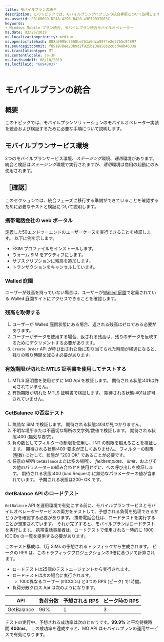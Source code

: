 ```yaml
---
title: モバイルプランの統合
description: このトピックでは、モバイルプランプログラムの統合手順について説明します。
ms.assetid: F818B69D-DFA3-4296-B420-43F59D370E3C
keywords:
- Windows Mobile プラン統合, モバイルプラン統合モバイルオペレーター
ms.date: 03/25/2019
ms.localizationpriority: medium
ms.openlocfilehash: 882a5995c7558be761a0dca9974e2e7755c94897
ms.sourcegitcommit: f89a978ee23b9d2f925b13ea56b2c6cd48b4603a
ms.translationtype: MT
ms.contentlocale: ja-JP
ms.lasthandoff: 08/10/2019
ms.locfileid: "68948037"
---
```

# <a name="mobile-plans-integration"></a>モバイルプランの統合

## <a name="overview"></a>概要

このトピックでは、モバイルプランソリューションのモバイルオペレーター実装を統合および検証するために必要な手順について説明します。

## <a name="mobile-plans-service-environments"></a>モバイルプランサービス環境

2つのモバイルプランサービス環境、*ステージング*環境、*運用*環境があります。 統合と検証は*ステージング*環境で実行されますが、*運用*環境は商用の起動にのみ使用されます。

## <a name="validation"></a>［確認］

このセクションでは、統合フェーズに移行する準備ができていることを確認するために必要なテストと検証について説明します。

### <a name="mobile-operator-web-portal"></a>携帯電話会社の web ポータル

定義した50エンドツーエンドのユーザーケースを実行できることを検証します。 以下に例を示します。

- ESIM プロファイルをインストールします。
- ウォーム SIM をアクティブにします。
- サブスクリプションに残高を追加します。
- トランザクションをキャンセルしています。

### <a name="walled-garden"></a>Walled 庭園

ユーザーが残高を持っていない場合は、ユーザーが[Walled 庭園](mobile-plans-walled-garden.md)で定義されている Walled 庭園サイトにアクセスできることを確認します。

### <a name="getting-balance"></a>残高を取得する

1. ユーザーが Walled 庭園状態にある場合、返される残高はゼロである必要があります。
2. ユーザーがデータを使用する場合、返される残高は、残りのデータを反映するためにデクリメントする必要があります。
3. `Create Order` API が呼び出された後に割り当てられた時間が経過になると、残りの残り時間を減らす必要があります。

### <a name="test-with-expired-mtls-certificate"></a>有効期限が切れた MTLS 証明書を使用してテストする

1. MTLS 証明書を使用せずに MO Api を検証します。 期待される状態:401は許可されていません。
2. 有効期限が切れた MTLS 証明書で検証します。 期待される状態:401は許可されていません。

### <a name="getbalance-negative-tests"></a>GetBalance の否定テスト

1. 無効な SIM で検証します。 期待される状態:404が見つかりません。
2. 不明な場所または不適切な場所の文字列/数値で検証します。 期待される状態:400 (無効な要求)。
3. 負の数としてフィルターの制限を使用し、INT の制限を超えることを検証します。 期待される状態:400-要求が正しくありません。 フィルターの制限 (整数) に対して、状態が "200 OK" であることが必要です。
4. 任意の*場所*( `GetBalance`または空の場所)、 *fieldtemplate*、 *limit*、およびその他のパラメーターの組み合わせを使用せずに、への呼び出しを検証します。 期待される状態:400 (bad Request) に無効なパラメーターの値が含まれています。 予期される状態は200– OK です。

### <a name="getbalance-api-load-test"></a>GetBalance API のロードテスト

`GetBalance` API を運用環境で有効にする前に、モバイルプランサービスとモバイルオペレーターサービスの両方をテストして、予想される負荷を処理できるかどうかを確認する必要があります。 携帯電話会社は、ロードテストを実行することが想定されています。 それが完了すると、モバイルプランはロードテストを実行します。 携帯電話事業者は、ロードテストで使用される一時的に 1000 ICCIDs の一覧を提供する必要があります。

このテスト構成は、1万 SIMs の予想されるトラフィックから生成されます。 ピークの RPS は、このトラフィックプロジェクションの3倍に基づいて計算されます。

- ロードテストは25個のテストエージェントから実行されます。
- ロードテストは次の場合に実行されます。
  - 1000異なるユーザー (#ICCIDs) と3つの RPS (ピーク) で1時間。
- 負荷分散クロス Api は次のようになります。

| API | 負荷分散 | 予想される RPS | ピーク時の RPS |
| --- | --- | --- | --- |
| GetBalance | 96% | 1 | 3 |

テストの実行中、予想される成功率は次のとおりです。**99.9%** と平均待機時間:**400ms**。 この成功率を達成すると、MO API はモバイルプランの運用サービスで有効になります。
